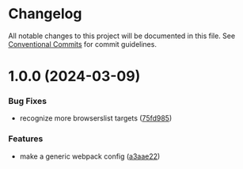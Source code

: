 # Changelog

All notable changes to this project will be documented in this file. See
[Conventional Commits](https://conventionalcommits.org) for commit guidelines.

# 1.0.0 (2024-03-09)


### Bug Fixes

* recognize more browserslist targets ([75fd985](https://github.com/scratchfoundation/scratch-webpack-configuration/commit/75fd985720674b480e13ce5431114432360e2abe))


### Features

* make a generic webpack config ([a3aae22](https://github.com/scratchfoundation/scratch-webpack-configuration/commit/a3aae2277fa2ec97a4c3d9a89348846d024a1099))
